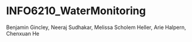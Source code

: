 # INFO6210_WaterMonitoring
Benjamin Gincley, Neeraj Sudhakar, Melissa Scholem Heller, Arie Halpern, Chenxuan He
